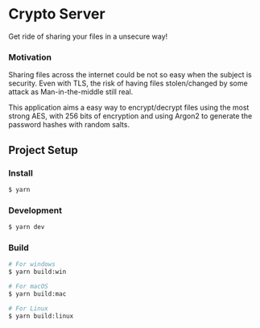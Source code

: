 # Crypto Server

Get ride of sharing your files in a unsecure way!

### Motivation

Sharing files across the internet could be not so easy when the subject is security.
Even with TLS, the risk of having files stolen/changed by some attack as Man-in-the-middle still real.

This application aims a easy way to encrypt/decrypt files using the most strong AES, with 256 bits of encryption
and using Argon2 to generate the password hashes with random salts.

## Project Setup

### Install

```bash
$ yarn
```

### Development

```bash
$ yarn dev
```

### Build

```bash
# For windows
$ yarn build:win

# For macOS
$ yarn build:mac

# For Linux
$ yarn build:linux
```
